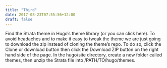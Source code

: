 ```yaml
---
title: "Third"
date: 2017-08-23T07:55:56+12:00
draft: false
---
```


Find the Strata theme in Hugo’s theme library (or you can click here). To avoid headaches and to make it easy to tweak the theme we are just going to download the zip instead of cloning the theme’s repo. To do so, click the Clone or download button then click the Download ZIP button on the right hand side of the page. In the hugo/site directory, create a new folder called themes, then unzip the Strata file into /PATH/TO/hugo/themes. 